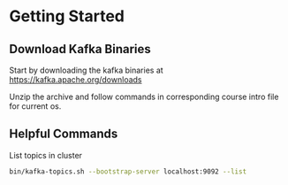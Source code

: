 # Getting Started

## Download Kafka Binaries

Start by downloading the kafka binaries at https://kafka.apache.org/downloads

Unzip the archive and follow commands in corresponding course intro file for current os.

## Helpful Commands

List topics in cluster

```bash
bin/kafka-topics.sh --bootstrap-server localhost:9092 --list
```
